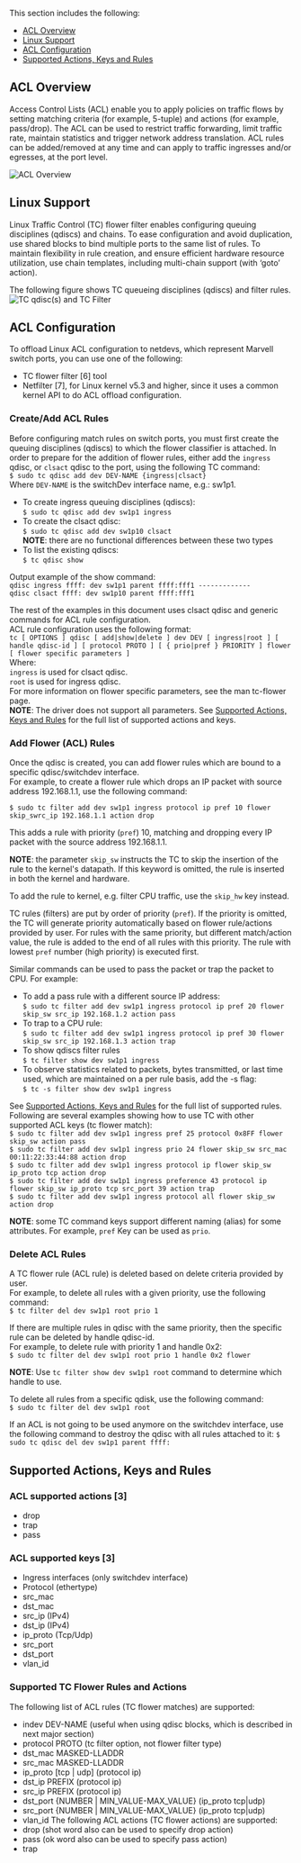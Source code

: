 This section includes the following:
* [ACL Overview](#acl-overview)
* [Linux Support](#linux-support)
* [ACL Configuration](#acl-configuration)
* [Supported Actions, Keys and Rules](#supported-actions-keys-and-rules)

## ACL Overview 
Access Control Lists (ACL) enable you to apply policies on traffic flows by setting matching criteria (for example, 5-tuple) and actions (for example, pass/drop). The ACL can be used to restrict traffic forwarding, limit traffic rate, maintain statistics and trigger network address translation. ACL rules can be added/removed at any time and can apply to traffic ingresses and/or egresses, at the port level. 

![ACL Overview](images/acl_overview.png)

## Linux Support
Linux Traffic Control (TC) flower filter enables configuring queuing disciplines (qdiscs) and chains. To ease configuration and avoid duplication, use shared blocks to bind multiple ports to the same list of rules.  To maintain flexibility in rule creation, and ensure efficient hardware resource utilization, use chain templates, including multi-chain support (with ‘goto’ action).

The following figure shows TC queueing disciplines (qdiscs) and filter rules.
![TC qdisc(s) and TC Filter](images/tc_qdisc_tc_filter.png)

## ACL Configuration
To offload Linux ACL configuration to netdevs, which represent Marvell switch ports, you can use one of the following:
* TC flower filter [6] tool 
* Netfilter [7], for Linux kernel v5.3 and higher, since it uses a common kernel API to do ACL offload configuration.  

### Create/Add ACL Rules  
Before configuring match rules on switch ports, you must first create the queuing disciplines (qdiscs) to which the flower classifier is attached. In order to prepare for the addition of flower rules, either add the `ingress` qdisc, or `clsact` qdisc to the port, using the following TC command:  
`$ sudo tc qdisc add dev DEV-NAME {ingress|clsact}`  
Where `DEV-NAME` is the switchDev interface name, e.g.: sw1p1.  

* To create ingress queuing disciplines (qdiscs):  
`$ sudo tc qdisc add dev sw1p1 ingress`  
* To create the clsact qdisc:  
`$ sudo tc qdisc add dev sw1p10 clsact`  
**NOTE**: there are no functional differences between these two types
* To list the existing qdiscs:  
`$ tc qdisc show`  

Output example of the show command:  
`qdisc ingress ffff: dev sw1p1 parent ffff:fff1 -------------`  
`qdisc clsact ffff: dev sw1p10 parent ffff:fff1` 

The rest of the examples in this document uses clsact qdisc and generic commands for ACL rule configuration.  
ACL rule configuration uses the following format:  
`tc [ OPTIONS ] qdisc [ add|show|delete ] dev DEV [ ingress|root ] [ handle qdisc-id ] [ protocol PROTO ] [ { prio|pref } PRIORITY ] flower [ flower specific parameters ]`  
Where:  
    `ingress`  is used for clsact qdisc.  
    `root`  is used for ingress qdisc.   
For more information on flower specific parameters, see the man tc-flower page.  
**NOTE**: The driver does not support all parameters. See 
[Supported Actions, Keys and Rules](#supported-actions-keys-and-rules)
 for the full list of supported actions and keys.   

### Add Flower (ACL) Rules  
Once the qdisc is created, you can add flower rules which are bound to a specific qdisc/switchdev interface.   
For example, to create a flower rule which drops an IP packet with source address 192.168.1.1, use the following command:  

`$ sudo tc filter add dev sw1p1 ingress protocol ip pref 10 flower skip_swrc_ip 192.168.1.1 action drop`  
 
This adds a rule with priority (`pref`) 10, matching and dropping every IP packet with the source address 192.168.1.1.  

**NOTE**: the parameter `skip_sw` instructs the TC to skip the insertion of the rule to the kernel's datapath. If this keyword is omitted, the rule is inserted in both the kernel and hardware.  

To add the rule to kernel, e.g. filter CPU traffic, use the `skip_hw` key instead.  

TC rules (filters) are put by order of priority (`pref`). If the priority is omitted, the TC will generate priority automatically based on flower rule/actions provided by user. For rules with the same priority, but different match/action value, the rule is added to the end of all rules with this priority. The rule with lowest `pref` number (high priority) is executed first.  

Similar commands can be used to pass the packet or trap the packet to CPU. For example:  
* To add a pass rule with a different source IP address:  
`$ sudo tc filter add dev sw1p1 ingress protocol ip pref 20 flower skip_sw src_ip 192.168.1.2 action pass`  
* To trap to a CPU rule:  
`$ sudo tc filter add dev sw1p1 ingress protocol ip pref 30 flower skip_sw src_ip 192.168.1.3 action trap`  
* To show qdiscs filter rules  
`$ tc filter show dev sw1p1 ingress`  
* To observe statistics related to packets, bytes transmitted, or last time used, which are maintained on a per rule basis, add the -s flag:  
`$ tc -s filter show dev sw1p1 ingress`  

See [Supported Actions, Keys and Rules](#supported-actions-keys-and-rules) for the full list of supported rules. Following are several examples showing how to use TC with other supported ACL keys (tc flower match):   
`$ sudo tc filter add dev sw1p1 ingress pref 25 protocol 0x8FF flower skip_sw action pass`  
`$ sudo tc filter add dev sw1p1 ingress prio 24 flower skip_sw src_mac 00:11:22:33:44:88 action drop`  
`$ sudo tc filter add dev sw1p1 ingress protocol ip flower skip_sw ip_proto tcp action drop`  
`$ sudo tc filter add dev sw1p1 ingress preference 43 protocol ip flower skip_sw ip_proto tcp src_port 39 action trap`  
`$ sudo tc filter add dev sw1p1 ingress protocol all flower skip_sw action drop`  

**NOTE**: some TC command keys support different naming (alias) for some attributes. For example, `pref` Key can be used as `prio`.

### Delete ACL Rules
A TC flower rule (ACL rule) is deleted based on delete criteria provided by user.  
For example, to delete all rules with a given priority, use the following command:  
`$ tc filter del dev sw1p1 root prio 1`  

If there are multiple rules in qdisc with the same priority, then the specific rule can be deleted by handle qdisc-id.  
For example, to delete rule with priority 1 and handle 0x2:  
`$ sudo tc filter del dev sw1p1 root prio 1 handle 0x2 flower`  

**NOTE**: Use `tc filter show dev sw1p1 root` command to determine which handle to use.  

To delete all rules from a specific qdisk, use the following command:  
`$ sudo tc filter del dev sw1p1 root`  

If an ACL is not going to be used anymore on the switchdev interface, use the following command to destroy the qdisc with all rules attached to it:
`$ sudo tc qdisc del dev sw1p1 parent ffff:`  

## <a id="acl-actions"></a>Supported Actions, Keys and Rules

### ACL supported actions [3]
* drop
* trap
* pass
### ACL supported keys [3]
* Ingress interfaces (only switchdev interface)
* Protocol (ethertype)
* src_mac
* dst_mac
* src_ip (IPv4)
* dst_ip (IPv4)
* ip_proto (Tcp/Udp)
* src_port
* dst_port
* vlan_id
### Supported TC Flower Rules and Actions
The following list of ACL rules (TC flower matches) are supported:
* indev DEV-NAME (useful when using qdisc blocks, which is described in next major section)
* protocol PROTO (tc filter option, not flower filter type)
* dst_mac MASKED-LLADDR
* src_mac MASKED-LLADDR
* ip_proto [tcp | udp] (protocol ip)
* dst_ip PREFIX (protocol ip)
* src_ip PREFIX (protocol ip)
* dst_port {NUMBER | MIN_VALUE-MAX_VALUE} (ip_proto tcp|udp)
* src_port {NUMBER | MIN_VALUE-MAX_VALUE} (ip_proto tcp|udp)
* vlan_id
The following ACL actions (TC flower actions) are supported:
* drop (shot word also can be used to specify drop action)
* pass (ok word also can be used to specify pass action)
* trap

